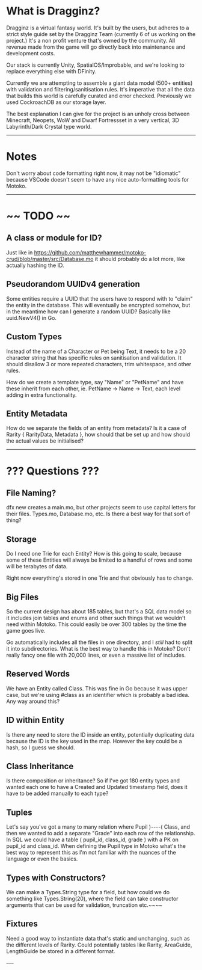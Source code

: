 # What is Dragginz?

Dragginz is a virtual fantasy world.  It's built by the users, but adheres to a strict style guide set by the Dragginz Team (currently 6 of us working on the project.)  It's a non profit venture that's owned by the community.
All revenue made from the game will go directly back into maintenance and development costs.

Our stack is currently Unity, SpatialOS/Improbable, and we're looking to replace everything else with DFinity.

Currently we are attempting to assemble a giant data model (500+ entities) with validation and filtering/sanitisation rules.  It's imperative that all the data that builds this world is carefully curated and error checked.  Previously we
used CockroachDB as our storage layer.

The best explanation I can give for the project is an unholy cross between Minecraft, Neopets, WoW and Dwarf Fortressset in a very vertical, 3D Labyrinth/Dark Crystal type world.

---

# Notes

Don't worry about code formatting right now, it may not be "idiomatic" because VSCode doesn't seem to have any nice
auto-formatting tools for Motoko.

---

# ~~ TODO ~~

## A class or module for ID?

Just like in https://github.com/matthewhammer/motoko-crud/blob/master/src/Database.mo it should probably do a lot more, like actually hashing the ID.

## Pseudorandom UUIDv4 generation

Some entities require a UUID that the users have to respond with to "claim" the entity in the database.  This will eventually be
encrypted somehow, but in the meantime how can I generate a random UUID?  Basically like uuid.NewV4() in Go.

## Custom Types

Instead of the name of a Character or Pet being Text, it needs to be a 20 character string that has specific rules on sanitisation
and validation.  It should disallow 3 or more repeated characters, trim whitespace, and other rules.

How do we create a template type, say "Name" or "PetName" and have these inherit from each other, ie.
PetName -> Name -> Text, each level adding in extra functionality.

## Entity Metadata

How do we separate the fields of an entity from metadata?  Is it a case of Rarity { RarityData, Metadata }, how should that be set up
and how should the actual values be initialised?

---

# ??? Questions ???

## File Naming?

dfx new creates a main.mo, but other projects seem to use capital letters for their files.  Types.mo, Database.mo, etc.  Is there a best
way for that sort of thing?

## Storage

Do I need one Trie for each Entity?  How is this going to scale, because some of these Entities will always be limited to a handful
of rows and some will be terabytes of data.

Right now everything's stored in one Trie and that obviously has to change.

## Big Files

So the current design has about 185 tables, but that's a SQL data model so it includes join tables and enums and other such things
that we wouldn't need within Motoko.  This could easily be over 300 tables by the time the game goes live.

Go automatically includes all the files in one directory, and I *still* had to split it into subdirectories.  What is the best way
to handle this in Motoko?  Don't really fancy one file with 20,000 lines, or even a massive list of includes.

## Reserved Words

We have an Entity called Class.  This was fine in Go because it was upper case, but we're using #class as an identifier which is probably a bad idea.  Any way around this?

## ID within Entity

Is there any need to store the ID inside an entity, potentially duplicating data because the ID is the key used in the map.  However the key could be a hash, so I guess we should.

## Class Inheritance

Is there composition or inheritance?  So if I've got 180 entity types and wanted each one to have a Created and Updated timestamp
field, does it have to be added manually to each type?

## Tuples

Let's say you've got a many to many relation where Pupil )----( Class, and then we wanted to add a separate "Grade" into each row of
the relationship.  In SQL we could have a table ( pupil_id, class_id, grade ) with a PK on pupil_id and class_id.  When defining
the Pupil type in Motoko what's the best way to represent this as I'm not familiar with the nuances of the language or even the basics.

## Types with Constructors?

We can make a Types.String type for a field, but how could we do something like Types.String(20), where the field can take constructor arguments that can be used for validation, truncation etc.~~~~

## Fixtures

Need a good way to instantiate data that's static and unchanging, such as the different levels of Rarity.  Could potentially tables like Rarity, AreaGuide, LengthGuide be stored in a different format.

~~---~~
